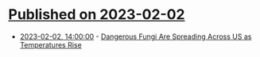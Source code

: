 # [Published on 2023-02-02](index.md)

* [2023-02-02, 14:00:00](https://news.slashdot.org/story/23/02/02/1348200/dangerous-fungi-are-spreading-across-us-as-temperatures-rise?utm_source=rss1.0mainlinkanon&utm_medium=feed) - [Dangerous Fungi Are Spreading Across US as Temperatures Rise](https://news.slashdot.org/story/23/02/02/1348200/dangerous-fungi-are-spreading-across-us-as-temperatures-rise?utm_source=rss1.0mainlinkanon&utm_medium=feed)
